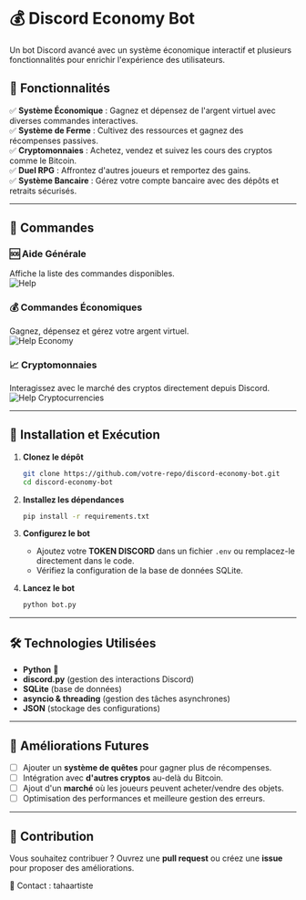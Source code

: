 # 💰 Discord Economy Bot  

Un bot Discord avancé avec un système économique interactif et plusieurs fonctionnalités pour enrichir l'expérience des utilisateurs.  

## 📌 Fonctionnalités  

✅ **Système Économique** : Gagnez et dépensez de l'argent virtuel avec diverses commandes interactives.  
✅ **Système de Ferme** : Cultivez des ressources et gagnez des récompenses passives.  
✅ **Cryptomonnaies** : Achetez, vendez et suivez les cours des cryptos comme le Bitcoin.  
✅ **Duel RPG** : Affrontez d'autres joueurs et remportez des gains.  
✅ **Système Bancaire** : Gérez votre compte bancaire avec des dépôts et retraits sécurisés.  

---

## 📜 Commandes  

### 🆘 Aide Générale  
Affiche la liste des commandes disponibles.  
![Help](https://github.com/user-attachments/assets/877a4156-a4c2-4b21-b581-5dc684e8458f)  

### 💰 Commandes Économiques  
Gagnez, dépensez et gérez votre argent virtuel.  
![Help Economy](https://github.com/user-attachments/assets/bff4ce3a-d809-4a72-ba4c-be2f0b850e70)  

### 📈 Cryptomonnaies  
Interagissez avec le marché des cryptos directement depuis Discord.  
![Help Cryptocurrencies](https://github.com/user-attachments/assets/6a735d49-f9a6-49c0-ba8d-4a045929302e)  

---

## 🚀 Installation et Exécution  

1. **Clonez le dépôt**  
   ```bash
   git clone https://github.com/votre-repo/discord-economy-bot.git
   cd discord-economy-bot
   ```

2. **Installez les dépendances**  
   ```bash
   pip install -r requirements.txt
   ```

3. **Configurez le bot**  
   - Ajoutez votre **TOKEN DISCORD** dans un fichier `.env` ou remplacez-le directement dans le code.  
   - Vérifiez la configuration de la base de données SQLite.  

4. **Lancez le bot**  
   ```bash
   python bot.py
   ```

---

## 🛠 Technologies Utilisées  

- **Python** 🐍  
- **discord.py** (gestion des interactions Discord)  
- **SQLite** (base de données)  
- **asyncio & threading** (gestion des tâches asynchrones)  
- **JSON** (stockage des configurations)  

---

## 📌 Améliorations Futures  

- [ ] Ajouter un **système de quêtes** pour gagner plus de récompenses.  
- [ ] Intégration avec **d'autres cryptos** au-delà du Bitcoin.  
- [ ] Ajout d'un **marché** où les joueurs peuvent acheter/vendre des objets.  
- [ ] Optimisation des performances et meilleure gestion des erreurs.  

---

## 📢 Contribution  

Vous souhaitez contribuer ? Ouvrez une **pull request** ou créez une **issue** pour proposer des améliorations.  

📩 Contact : tahaartiste
